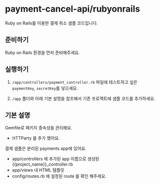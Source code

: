# payment-cancel-api/rubyonrails

Ruby on Rails를 이용한 결제 취소 샘플 코드입니다.

## 준비하기

Ruby on Rails 환경을 먼저 준비해주세요.

## 실행하기

1. `/app/controllers/payment_controller.rb` 파일에 테스트하고 싶은 `paymentKey`, `secretKey`를 넣으세요.

2. `/app` 폴더와 아래 기본 설명을 참조해서 기존 프로젝트에 샘플 코드를 추가하세요.

## 기본 설명

Gemfile로 패키지 종속성을 관리해요.

- HTTParty 를 추가 했어요.

결제 샘플은 분리된 payments app에 있어요.

- app/controllers 에 추가된 app 이름으로 생성된 {{project_name}}\_controller.rb
- app/views 내 HTML 템플릿
- config/routes.rb 에 설정된 route 를 확인 해주세요.
